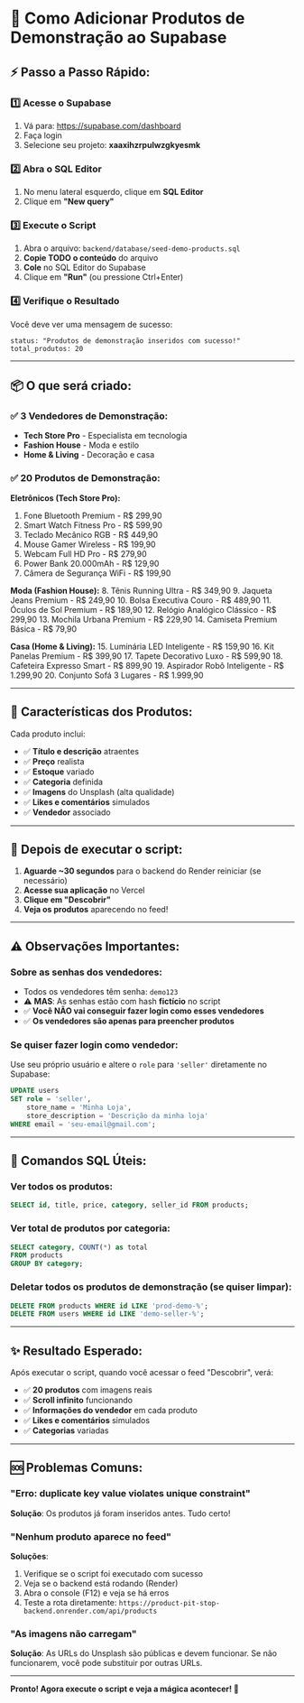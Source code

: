 # 🎯 Como Adicionar Produtos de Demonstração ao Supabase

## ⚡ Passo a Passo Rápido:

### 1️⃣ Acesse o Supabase
1. Vá para: https://supabase.com/dashboard
2. Faça login
3. Selecione seu projeto: **xaaxihzrpulwzgkyesmk**

### 2️⃣ Abra o SQL Editor
1. No menu lateral esquerdo, clique em **SQL Editor**
2. Clique em **"New query"**

### 3️⃣ Execute o Script
1. Abra o arquivo: `backend/database/seed-demo-products.sql`
2. **Copie TODO o conteúdo** do arquivo
3. **Cole** no SQL Editor do Supabase
4. Clique em **"Run"** (ou pressione Ctrl+Enter)

### 4️⃣ Verifique o Resultado
Você deve ver uma mensagem de sucesso:
```
status: "Produtos de demonstração inseridos com sucesso!"
total_produtos: 20
```

---

## 📦 O que será criado:

### ✅ 3 Vendedores de Demonstração:
- **Tech Store Pro** - Especialista em tecnologia
- **Fashion House** - Moda e estilo  
- **Home & Living** - Decoração e casa

### ✅ 20 Produtos de Demonstração:

**Eletrônicos (Tech Store Pro):**
1. Fone Bluetooth Premium - R$ 299,90
2. Smart Watch Fitness Pro - R$ 599,90
3. Teclado Mecânico RGB - R$ 449,90
4. Mouse Gamer Wireless - R$ 199,90
5. Webcam Full HD Pro - R$ 279,90
6. Power Bank 20.000mAh - R$ 129,90
7. Câmera de Segurança WiFi - R$ 199,90

**Moda (Fashion House):**
8. Tênis Running Ultra - R$ 349,90
9. Jaqueta Jeans Premium - R$ 249,90
10. Bolsa Executiva Couro - R$ 489,90
11. Óculos de Sol Premium - R$ 189,90
12. Relógio Analógico Clássico - R$ 299,90
13. Mochila Urbana Premium - R$ 229,90
14. Camiseta Premium Básica - R$ 79,90

**Casa (Home & Living):**
15. Luminária LED Inteligente - R$ 159,90
16. Kit Panelas Premium - R$ 399,90
17. Tapete Decorativo Luxo - R$ 599,90
18. Cafeteira Expresso Smart - R$ 899,90
19. Aspirador Robô Inteligente - R$ 1.299,90
20. Conjunto Sofá 3 Lugares - R$ 1.999,90

---

## 🎨 Características dos Produtos:

Cada produto inclui:
- ✅ **Título e descrição** atraentes
- ✅ **Preço** realista
- ✅ **Estoque** variado
- ✅ **Categoria** definida
- ✅ **Imagens** do Unsplash (alta qualidade)
- ✅ **Likes e comentários** simulados
- ✅ **Vendedor** associado

---

## 🚀 Depois de executar o script:

1. **Aguarde ~30 segundos** para o backend do Render reiniciar (se necessário)
2. **Acesse sua aplicação** no Vercel
3. **Clique em "Descobrir"**
4. **Veja os produtos** aparecendo no feed!

---

## ⚠️ Observações Importantes:

### Sobre as senhas dos vendedores:
- Todos os vendedores têm senha: `demo123`
- ⚠️ **MAS**: As senhas estão com hash **fictício** no script
- ✅ **Você NÃO vai conseguir fazer login como esses vendedores**
- ✅ **Os vendedores são apenas para preencher produtos**

### Se quiser fazer login como vendedor:
Use seu próprio usuário e altere o `role` para `'seller'` diretamente no Supabase:

```sql
UPDATE users 
SET role = 'seller', 
    store_name = 'Minha Loja',
    store_description = 'Descrição da minha loja'
WHERE email = 'seu-email@gmail.com';
```

---

## 🔧 Comandos SQL Úteis:

### Ver todos os produtos:
```sql
SELECT id, title, price, category, seller_id FROM products;
```

### Ver total de produtos por categoria:
```sql
SELECT category, COUNT(*) as total 
FROM products 
GROUP BY category;
```

### Deletar todos os produtos de demonstração (se quiser limpar):
```sql
DELETE FROM products WHERE id LIKE 'prod-demo-%';
DELETE FROM users WHERE id LIKE 'demo-seller-%';
```

---

## ✨ Resultado Esperado:

Após executar o script, quando você acessar o feed "Descobrir", verá:
- ✅ **20 produtos** com imagens reais
- ✅ **Scroll infinito** funcionando
- ✅ **Informações do vendedor** em cada produto
- ✅ **Likes e comentários** simulados
- ✅ **Categorias** variadas

---

## 🆘 Problemas Comuns:

### "Erro: duplicate key value violates unique constraint"
**Solução**: Os produtos já foram inseridos antes. Tudo certo!

### "Nenhum produto aparece no feed"
**Soluções**:
1. Verifique se o script foi executado com sucesso
2. Veja se o backend está rodando (Render)
3. Abra o console (F12) e veja se há erros
4. Teste a rota diretamente: `https://product-pit-stop-backend.onrender.com/api/products`

### "As imagens não carregam"
**Solução**: As URLs do Unsplash são públicas e devem funcionar. Se não funcionarem, você pode substituir por outras URLs.

---

**Pronto! Agora execute o script e veja a mágica acontecer! 🎉**
